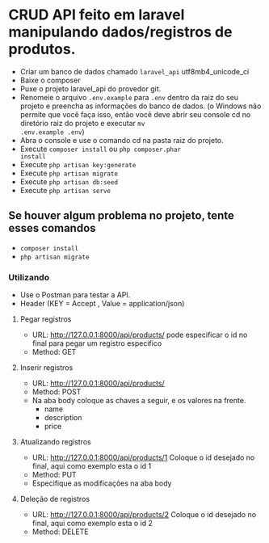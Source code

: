 # CRUD API feito em laravel manipulando dados/registros de produtos.
- Criar um banco de dados chamado <code>laravel_api</code> utf8mb4_unicode_ci
- Baixe o composer
- Puxe o projeto laravel_api do provedor git.
- Renomeie o arquivo <code>.env.example</code> para <code>.env</code> dentro da raiz do seu projeto e preencha as informações do banco de dados. (o Windows não permite que você faça isso, então você deve abrir seu console cd no diretório raiz do projeto e executar <code>mv .env.example .env</code>)
- Abra o console e use o comando cd na pasta raiz do projeto.
- Execute <code>composer install</code> ou <code>php composer.phar install</code>
- Execute <code>php artisan key:generate</code>
- Execute <code>php artisan migrate</code>
- Execute <code>php artisan db:seed</code>
- Execute <code>php artisan serve</code> 

<h2>Se houver algum problema no projeto, tente esses comandos</h2>

- <code>composer install</code>
- <code>php artisan migrate</code>

<h3>Utilizando</h3>

- Use o Postman para testar a API.
- Header (KEY = Accept , Value = application/json)

1. Pegar registros
    - URL: http://127.0.0.1:8000/api/products/   pode especificar o id no final para pegar um registro especifico
    - Method: GET

2. Inserir registros
    - URL: http://127.0.0.1:8000/api/products/
    - Method: POST
    - Na aba body coloque as chaves a seguir, e os valores na frente. 
      - name
      - description
      - price

3. Atualizando registros
    - URL: http://127.0.0.1:8000/api/products/1  Coloque o id desejado no final, aqui como exemplo esta o id 1
    - Method: PUT
    - Especifique as modificações na aba body

4. Deleção de registros
    - URL: http://127.0.0.1:8000/api/products/2  Coloque o id desejado no final, aqui como exemplo esta o id 2
    - Method: DELETE
